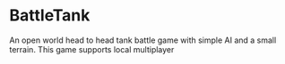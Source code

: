 # BattleTank
An open world head to head tank battle game with simple AI and a small terrain.
This game supports local multiplayer
